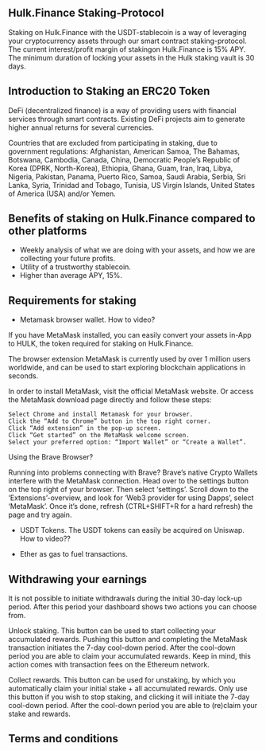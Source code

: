 ## Hulk.Finance Staking-Protocol

Staking on Hulk.Finance with the USDT-stablecoin is a way of leveraging your cryptocurrency assets through our smart contract staking-protocol.
The current interest/profit margin of stakingon Hulk.Finance is 15% APY. 
The minimum duration of locking your assets in the Hulk staking vault is 30 days.

## Introduction to Staking an ERC20 Token

DeFi (decentralized finance) is a way of providing users with financial services through smart contracts. Existing DeFi projects aim to generate higher annual returns for several currencies.

Countries that are excluded from participating in staking, due to government regulations: Afghanistan, American Samoa, The Bahamas, Botswana, Cambodia, Canada, China, Democratic People’s Republic of Korea (DPRK, North-Korea), Ethiopia, Ghana, Guam, Iran, Iraq, Libya, Nigeria, Pakistan, Panama, Puerto Rico, Samoa, Saudi Arabia, Serbia, Sri Lanka, Syria, Trinidad and Tobago, Tunisia, US Virgin Islands, United States of America (USA) and/or Yemen.

## Benefits of staking on Hulk.Finance compared to other platforms

- Weekly analysis of what we are doing with your assets, and how we are collecting your future profits.
- Utility of a trustworthy stablecoin.
- Higher than average APY, 15%.


## Requirements for staking

- Metamask browser wallet. How to video?

If you have MetaMask installed, you can easily convert your assets in-App to HULK, the token required for staking on Hulk.Finance.

The browser extension MetaMask is currently used by over 1 million users worldwide, and can be used to start exploring blockchain applications in seconds.

In order to install MetaMask, visit the official MetaMask website. Or access the MetaMask download page directly and follow these steps:

    Select Chrome and install Metamask for your browser.
    Click the “Add to Chrome” button in the top right corner.
    Click “Add extension” in the pop-up screen.
    Click “Get started” on the MetaMask welcome screen.
    Select your preferred option: “Import Wallet” or “Create a Wallet”. 

Using the Brave Browser?

Running into problems connecting with Brave? Brave’s native Crypto Wallets interfere with the MetaMask connection. Head over to the settings button on the top right of your browser. Then select ‘settings’. Scroll down to the ‘Extensions’-overview, and look for ‘Web3 provider for using Dapps’, select ‘MetaMask’. Once it’s done, refresh (CTRL+SHIFT+R for a hard refresh) the page and try again.



- USDT Tokens. The USDT tokens can easily be acquired on Uniswap. How to video??



- Ether as gas to fuel transactions.

## Withdrawing your earnings

It is not possible to initiate withdrawals during the initial 30-day lock-up period. After this period your dashboard shows two actions you can choose from.

Unlock staking. This button can be used to start collecting your accumulated rewards. Pushing this button and completing the MetaMask transaction initiates the 7-day cool-down period. After the cool-down period you are able to claim your accumulated rewards. Keep in mind, this action comes with transaction fees on the Ethereum network.

Collect rewards. This button can be used for unstaking, by which you automatically claim your initial stake + all accumulated rewards. Only use this button if you wish to stop staking, and clicking it will initiate the 7-day cool-down period. After the cool-down period you are able to (re)claim your stake and rewards.





## Terms and conditions



